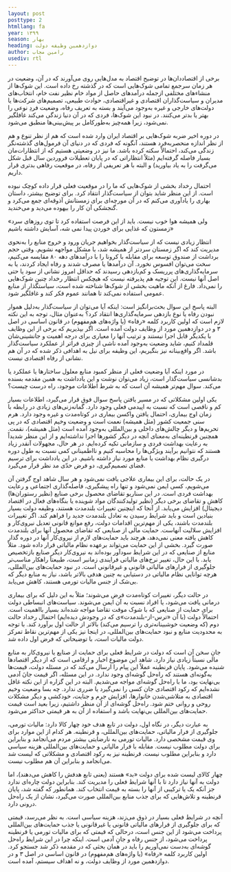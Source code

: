 ```yaml
---
layout: post
posttype: 2
htmllang: fa
year: ۱۳۹۹
season: بهار
heading: دوازدهمین وظیفه دولت
author: رامین مجاب
usediv: rtl
---
```


برخی از اقتصاددان‌ها در توضیح اقتصاد به مدل‌هایی روی می‌آورند که در آن، وضعیت در هر زمان سرجمع تمامی شوک‌هایی است که در گذشته رخ داده است. این شوک‌ها از منشاءهای مختلفی ازجمله درآمدهای حاصل از مواد خام نظیر نفت خام، انتخاب‌های مدیران و سیاست‌گذاران اقتصادی و غیراقتصادی، حوادث طبیعی، تصمیم‌های شرکت‌ها یا دولت‌های خارجی و غیره به‌وجود می‌آیند و بسته به تعریف رفاه، وضعیت فردِ نوعی را بهتر یا بدتر می‌کنند. در نبود این شوک‌ها، فردی که در آن دنیا زندگی می‌کند غافلگیر نمی‌شود، زیرا همه‌چیز به‌طورکامل بر پیش‌بینی‌ها منطبق می‌شود.

در دوره اخیر ضربه شوک‌هایی بر اقتصاد ایران وارد شده است که هم از نظر تنوع و هم از نظر اندازه منحصربه‌فرد هستند، آنگونه که فردی که در دنیای آن فرمول‌های گذشته‌نگر زندگی می‌کند، احتمالاً سکته کرده باشد. ما نیز در وضعیتی هستیم که از انتظارات‌مان بسیار فاصله گرفته‌ایم (مثلاً انتظاراتی که در پایان تعطیلات فروردین سال قبل شکل می‌گرفت را به یاد بیاورید)  و البته با هر تعریفی از رفاه، در موقعیت رفاهی بدتری قرار داریم. 

احتمال رخداد بخشی از شوک‌هایی که ما را در موقعیت فعلی قرار داده کوچک نبوده است. از این منظر شاید بتوان از سیاست‌گذار انتقاد کرد. برای توضیح بیشتر، داستان بهاری را یادآوری می‌کنم که در آن مورچه‌ای برای زمستانش آذوقه‌ای جمع می‌کرد و گنجشکی آن کار را بیهوده می‌دید و می‌خندید. 

«ولی همیشه هوا خوب نیست. باید از این فرصت استفاده کرد تا توی روزهای سرد زمستون که غذایی برای خوردن پیدا نمی شه، آسایش داشته باشیم»

انتظار زیادی نیست که از سیاست‌گذار بخواهیم جریان ورود و خروج منابع را به‌نحوی مدیریت کند که اگر زمستان سردتر از همیشه شد، با مشکل مواجهه نشویم. وقتی حجم برداشت از صندوق توسعه برای مقابله با کرونا را با درآمدهای دهه ۸۰ مقایسه می‌کنیم، سخت می‌توان افسوس نخورد. آن درآمدها یا مصرف شدند و رفاه ایجاد کردند، یا به سرمایه‌گذاری‌های پرریسک و کم‌بازدهی رسیدند که حداقل امروز نشانی از سود یا حتی اصل آنها نیست. این توجیه هم پذیرفته نیست که هیچکس انتظار رخداد چنین شوک‌هایی را نمی‌داد. فارغ از آنکه ماهیت بخشی از شوک‌ها شناخته شده است، سیاستگذار از منابع عمومی استفاده نمی‌کند تا همانند عموم فکر کند و غافلگیر شود. 

البته پاسخ این سوال بحث‌برانگیز است: اینکه آیا می‌توان از سیاست‌گذار به‌دلیل هموار نبودن رفاه یا نوع بازدهی سرمایه‌گذاری‌ها انتقاد کرد؟ به‌عنوان مثال، توجه به این نکته لازم است که اولین کاربرد کلمه «رفاه» (یا واژه‌های هم‌مفهوم) در قانون اساسی در اصل ۳ و در دوازدهمین مورد از وظایف دولت آمده است. اگر بپذیریم که برخی از این وظایف با یکدیگر قابل اجرا نیستند و ترتیب آنها را معیاری برای درجه اهمیت و جانشینی‌شان قلمداد کنیم، شاید وضعیت به‌وجود آمده ناشی از چیزی فراتر از عملکرد سیاست‌گذار باشد. اگر واقع‌بینانه نیز بنگیریم، این وظیفه برای نیل به اهدافی ذکر شده که در آن هم نشانی از رفاه اقتصادی نیست.

در مورد اینکه آیا وضعیت فعلی از منظر کمبود منابع معلول ساختارها یا عملکرد یا بدشانسی سیاست‌گذار است، زیاد می‌توان نوشت و این یادداشت به همین مقدمه بسنده می‌کند. سوال مهم‌تر همیشه آن است که به شرط اطلاعات موجود، راه درست چیست؟

یکی اولین مشکلاتی که در مسیر یافتن پاسخ سوال فوق قرار می‌گیرد، اطلاعات بسیار کم و ناقصی است که نسبت به اپیدمی فعلی وجود دارد. گمانه‌زنی‌های زیادی در رابطه با زمان اوج بیماری، احتمال یافتن واکسن بیماری در کوتاه‌مدت و غیره وجود دارد. هرم سنی جمعیت کشور (مثل همیشه) نعمت است و وضعیت وخیم اقتصادی که در پی تحریم‌ها و دیگر چالش‌های داخلی و بین‌المللی به‌وجود آمده است (مثل همیشه)، نقمت. همچنین قرنطینه‌ای به‌معنای آنچه در دیگر کشورها اجرا نداشته‌ایم و از این منظر شدیداً به رعایت بهداشت فردی و سازمانی تکیه کرده‌ایم. در هر حال، مجهولات آنقدر زیاد هستند که نتوانیم برآیند ویژگی‌ها را محاسبه کنیم و نااطمینانی کمی نسبت به طول دوره درگیری نظام بهداشت یا منابع مورد نیاز داشته باشیم. در این یادداشت برای ترسیم فضای تصمیم‌گیری، دو فرض حدّی مد نظر قرار می‌گیرد. 

در یک حالت، برای این بیماری علاجی یافت نمی‌شود و هر سال شاهد اوج گرفتن آن می‌شویم، کسی ایمن نمی‌شود و تنها راه پیشگیری، فاصله‌گذاری اجتماعی و رعایت بهداشت فردی است. در این سناریو تقاضای محصول برخی صنایع (نظیر رستوران‌ها) کاهش و تقاضای برخی دیگر (نظیر تولیدکنندگان مواد شوینده یا بنگاه‌های فعال در اقتصاد دیجیتال) افزایش می‌یابد. از آنجا که اینچنین تغییرات بلندمدت هستند، وظیفه دولت بسیار بنیادین است و باید شرایط رسیدن به تعادل بلندمدت جدید را فراهم کند. اگر تغییرات بلندمدت باشند، یکی از مهم‌ترین اقدامات دولت، رفع موانع قانونی تعدیل نیروی‌کار و افزایش سلالیت آنهاست. حمایت مالی از صنایعی که تقاضای محصول آنها برای بلندمدت کاهش یافته معنی نمی‌دهد، هرچند باید حمایت‌های لازم از نیروی‌کار آنها در دوره گذار صورت گیرد. بخشی از این حمایت می‌تواند برعهده نظام مالیاتی قرار داده شود. مثلاً منابع از صنایعی که در این شرایط سودآور بوده‌اند به نیروی‌کار دیگر صنایع بازتخصیص یابد. با این حال، تغییر نرخ‌های مالیاتی فرایندی زمانبر است، طبیعتاً راهکار مناسب‌تر جلوگیری از فرارهای مالیاتی قانونی و غیرقانونی است. در نبود حمایت‌های بین‌المللی، هرچه توانایی نظام مالیاتی در دستیابی به چنین هدفی بالاتر باشد، نیاز به منابع دیگر که بی‌شک از جنس مالیات تورمی هستند، کاهش می‌یابد. 

در حالت دیگر، تغییرات کوتاه‌مدت فرض می‌شوند؛ مثلاً به این دلیل که برای بیماری درمانی یافت می‌شود، یا افراد نسبت به آن ایمن می‌شوند. سیاست‌های انبساطی دولت برای حمایت از صنایعی که با شوک موقت تقاضا مواجه شده‌اند بسیار بااهمیت است. احتمالاً دولت (با آن «ترس-از-بلندمدت»ی که در وجودش دیده‌ایم) احتمال رخداد حالت دوم (که وضعیت خوشبینانه‌تری را ترسیم می‌کند) بالاتر از حالت اول برآورد کند. با توجه به محدودیت منابع و نبود حمایت‌های بین‌المللی، در اینجا نیز یکی از مهم‌ترین نقاط تمرکز دولت مالیات است، با توضیحاتی که فرض اول داده شد.

جانِ سخن آن است که دولت در شرایط فعلی برای حمایت از صنایع یا نیروی‌کار به منابع مالی نسبتاً زیادی نیاز دارد. شاهد این موضوع اخبار و ارقامی است که از دیگر اقتصادها شنیده می‌شود. پایان قرنطینه عملاً این پیام را ارسال می‌کند که در مسئله دولت، قیمت‌ها به‌گونه‌ای هستند که راه‌حل گوشه‌ای وجود ندارد. در این مسئله، اگر قیمت جانَ آدمی بی‌نهایت بود، ما با راه‌حل گوشه‌ای مواجه می‌شدیم. البته در این گزاره از این نکته غافل نشده‌ایم که رکود اقتصادی جان کسی را نمی‌گیرد یا ضرری ندارد. چه بسا وضعیت وخیم اقتصادی به متلاشی‌شدن خانوارها، افزایش جرم و جنایت، خودکشی و دیگر مشکلات روحی و روانی ختم شود. راه‌حل گوشه‌ای از آن منظر داشتیم، زیرا بعید است قیمت حمایت‌های بین‌المللی بی‌نهایت باشد و استفاده از آن به هر قیمتی حداکثر می‌شود.

به عبارت دیگر، در نگاه اول، دولت در تابع هدف خود چهار کالا دارد: مالیات تورمی، جلوگیری از فرار مالیاتی، حمایت‌های بین‌المللی، و قرنطینه. هر کدام از این موارد برای وی قیمت مشخصی دارد. مالیات تورمی به نارضایتی بیشتر مردم می‌انجامد و بنابراین برای دولت مطلوب نیست. مقابله با فرار مالیاتی و حمایت‌های بین‌المللی هزینه سیاسی دارد و بنابراین مطلوب نیست. قرنطینه نیز به رکود اقتصادی و مشکلاتی که لیست شد می‌انجامد و بنابراین آن هم مطلوب نیست. 

چهار کالای لیست شده برای دولت «بد» هستند (یعنی تابع هدفش را کاهش می‌دهند)، اما دولت به آنها نیاز دارد تا با آنها شرایط فعلی را مدیریت کند. بنابراین دولت چاره‌ای ندارد جز آنکه یک یا ترکیبی از آنها را بسته به قیمت انتخاب کند. همانطور که گفته شد، پایان قرنطینه و تلاش‌هایی که برای جذب منابع بین‌المللی صورت می‌گیرد، نشان از یک راه‌حل درونی دارد.

آنچه در شرایط فعلی بسیار در ذوق می‌زند، هزینه سیاسی است. به نظر می‌رسد، قیمتی که برای جلوگیری از فرارهای مالیاتی قانونی یا غیرقانونی یا جذب حمایت‌های بین‌المللی پرداخت می‌شود از این جنس است، درحالی که قیمتی که برای مالیات تورمی یا قرنطینه پرداخت می‌شود، از جنس رفاه و جانِ آدمی است. اینکه چرا در این شرایط راه‌حل گوشه‌ای به‌دست نمی‌آوریم را باید در همان بحثی که در مقدمه ذکر شد جستجو کرد. اولین کاربرد کلمه «رفاه» (یا واژه‌های هم‌مفهوم) در قانون اساسی در اصل ۳ و در دوازدهمین مورد از وظایف دولت، و نه اهداف سیستم، آمده است. 
